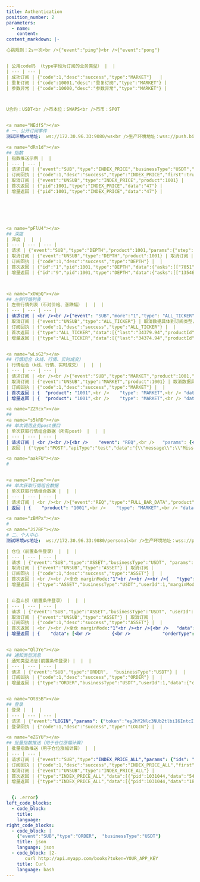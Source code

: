 ```yaml
---
title: Authentication
position_number: 2
parameters:
  - name:
    content:
content_markdown: |-

心跳规则：2s一次<br />{"event":"ping"}<br />{"event":"pong"}


| 公用code码 （type字段为订阅的业务类型） |  |
| --- | --- |
| 成功订阅 | {"code":1,"desc":"success","type":"MARKET"}   |
| 重复订阅 | {"code":10001,"desc":"重复订阅","type":"MARKET"} |
| 参数异常 | {"code":10000,"desc":"参数异常","type":"MARKET"} |



U合约：USDT<br />币本位：SWAPS<br />币币：SPOT


<a name="NEdfS"></a>
# 一、公开订阅事件
测试环境ws地址:  ws://172.30.96.33:9080/ws<br />生产环境地址：wss://push.bitvito.com/ws

<a name="dRn1d"></a>
## 指数
| 指数推送示例 |  |
| --- | --- |
| 请求订阅 | {"event":"SUB","type":"INDEX_PRICE","businessType":"USDT","product":1001} |
| 订阅回执 | {"code":1,"desc":"success","type":"INDEX_PRICE","first":true} |
| 取消订阅 | {"event":"UNSUB","type":"INDEX_PRICE","product":1001} |
| 首次返回 | {"pid":1001,"type":"INDEX_PRICE","data":"47"} |
| 增量返回 | {"pid":1001,"type":"INDEX_PRICE","data":"47"} |






<a name="pFlU4"></a>
## 深度
| 深度 |  |  |
| --- | --- | --- |
| 请求 | {"event":"SUB","type":"DEPTH","product":1001,"params":{"step":"0"}} | step:档位（0-N）注：step只针对现货，具体档位值找龙哥 |
| 取消订阅 | {"event":"UNSUB","type":"DEPTH","product":1001} | 取消订阅 |
| 订阅回执 | {"code":1,"desc":"success","type":"DEPTH"} |  |
| 首次返回 | {"id":"1","pid":1001,"type":"DEPTH","data":{"asks":[["7051","47231"],["33220.51","714000"],["33222.17","501228"],["33232.14","414120"],["33242.11","499800"],["33252.08","571200"],["33262.06","642600"],["33272.04","856800"],["33360","1"],["33438.4","795820"],["33605.59","672826"],["33773.62","723734"],["33942.49","585188"],["34000","32"],["34112.2","88023"],["34200","33"],["34300","1"],["34400","2"],["34778","30"],["34888","50"],["34908.08","2000000"],["35905.46","3000000"],["36500","1"],["37000","352"],["37500","1"],["38350","1"],["38500","1"],["39305","15"],["39500","1"],["40000","1"]],"bids":[["27888","2"],["28000","52"],["28200","51"],["28458","100"],["28500","12"],["28523.7","1"],["28700","1"],["29001","1"],["30000","3"],["30586.13","3000000"],["31500","5"],["31583.51","2000000"],["31888","2"],["32000","3"],["32100","138"],["32131","30"],["32154.49","1"],["32491.12","596898"],["32518","30"],["32654.39","734546"],["32700","1"],["32818.48","700208"],["32983.4","821195"],["33149.15","823200"],["33159.1","617400"],["33169.05","548800"],["33179","480200"],["33188.96","397880"],["33198.92","481572"],["33200.58","686000"]]},"first":true} | asks 卖<br />bids 买<br /><br />["7051","47231"]<br /> 价格     数量<br /> |
| 增量返回 | {"id":"9","pid":1001,"type":"DEPTH","data":{"asks":[["13546","47231"],["30032","0"]],"bids":null}} |  |



<a name="xOWpQ"></a>
## 左侧行情列表
| 左侧行情列表（币对价格、涨跌幅） |  |  |
| --- | --- | --- |
| 请求订阅 | <br /><br />{"event": "SUB","more":"1","type": "ALL_TICKER","params": {"ids": "1001,1002,1003,1004,1005,1006,1007,1008,1009,1010,1011,1012,1013,1014,1015,1016,1017,1018,1020,1021,1022,1023,1024,1025,1026,1027,1028,1029,1030,1031,1032,1033,1034,1035,1036,1037,1038,1040,1041,1042,1043,1044,1045"}} | ids:币对id<br />如需要详细数据传参more  |
| 取消订阅 | {"event":"UNSUB","type":"ALL_TICKER"} | 取消数据具体到订阅类型，不支持币对细颗粒度取消 |
| 订阅回执 | {"code":1,"desc":"success","type":"ALL_TICKER"} |  |
| 首次返回 | {"type":"ALL_TICKER","data":[{"last":"34379.94","productId":"1001","change":"-3.18"}],"businessType":"USDT","first":true} | last:价格<br />productId:币对id<br />change：涨跌幅 |
| 增量返回 | {"type":"ALL_TICKER","data":[{"last":"34374.94","productId":"1001","change":"-3.11"}],"businessType":"USDT"} | 增量只推送币对行情有变化的数据 |


<a name="wLsG2"></a>
## 行情组合（k线、行情、实时成交）
| 行情组合（k线、行情、实时成交） |  |  |
| --- | --- | --- |
| 请求订阅 | <br /><br />{"event":"SUB","type":"MARKET","product":1001,"params":{"period":"1day","since":"1617438148000", "end":"1625214208000","need":"kline,ticker,realTime"},"businessType":"USDT"} | period:k线类型<br />"1min":0<br />"5min": 2	<br />"15min":3	<br />"30min":4<br />"1hour":5<br />"4hour":7<br />"1day":10<br />"1week":11	<br />"1month":12<br />"1year":13<br />since，end ：<br />开始结束时间戳 （精确到分钟）<br /><br />need ：组合 |
| 取消订阅 | {"event":"UNSUB","type":"MARKET","product":1001} | 取消数据具体到订阅类型，不支持币对细颗粒度取消 |
| 订阅回执 | {"code":1,"desc":"success","type":"MARKET"} |  |
| 首次返回 | {	"product": "1001",<br />	"type": "MARKET",<br />	"data": {<br />		"realTime": [{<br />			"size": 389,<br />			"price": "340000",<br />			"side": 1,<br />			"time": 1626072565426<br />		}, {<br />			"size": 500,<br />			"price": "340000",<br />			"side": 1,<br />			"time": 1626072565426<br />		}, {<br />			"size": 389,<br />			"price": "340000",<br />			"side": 1,<br />			"time": 1626072565312<br />		}, {<br />			"size": 500,<br />			"price": "340000",<br />			"side": 1,<br />			"time": 1626072565312<br />		}, {<br />			"size": 389,<br />			"price": "340000",<br />			"side": 1,<br />			"time": 1626072565193<br />		}, {<br />			"size": 500,<br />			"price": "340000",<br />			"side": 1,<br />			"time": 1626072565193<br />		}, {<br />			"size": 389,<br />			"price": "340000",<br />			"side": 1,<br />			"time": 1626072565193<br />		}, {<br />			"size": 500,<br />			"price": "340000",<br />			"side": 1,<br />			"time": 1626072565193<br />		}, {<br />			"size": 389,<br />			"price": "340000",<br />			"side": 1,<br />			"time": 1626072565089<br />		}, {<br />			"size": 500,<br />			"price": "340000",<br />			"side": 1,<br />			"time": 1626072565089<br />		}, {<br />			"size": 389,<br />			"price": "340000",<br />			"side": 1,<br />			"time": 1626072564993<br />		}, {<br />			"size": 500,<br />			"price": "340000",<br />			"side": 1,<br />			"time": 1626072564993<br />		}, {<br />			"size": 389,<br />			"price": "340000",<br />			"side": 1,<br />			"time": 1626072564895<br />		}, {<br />			"size": 500,<br />			"price": "340000",<br />			"side": 1,<br />			"time": 1626072564895<br />		}, {<br />			"size": 389,<br />			"price": "340000",<br />			"side": 1,<br />			"time": 1626072564895<br />		}, {<br />			"size": 500,<br />			"price": "340000",<br />			"side": 1,<br />			"time": 1626072564895<br />		}, {<br />			"size": 389,<br />			"price": "340000",<br />			"side": 1,<br />			"time": 1626072564789<br />		}, {<br />			"size": 500,<br />			"price": "340000",<br />			"side": 1,<br />			"time": 1626072564789<br />		}, {<br />			"size": 389,<br />			"price": "340000",<br />			"side": 1,<br />			"time": 1626072564685<br />		}, {<br />			"size": 500,<br />			"price": "340000",<br />			"side": 1,<br />			"time": 1626072564685<br />		}],<br />		"kline": [{<br />			"open": "340000",<br />			"high": "340000",<br />			"low": "33000",<br />			"close": "340000",<br />			"volume": 20620077,<br />			"amount": "14019315240",<br />			"productId": 1001,<br />			"type": 10,<br />			"time": 1626019200000<br />		}],<br />		"ticker": {<br />			"open": "340000",<br />			"high": "340000",<br />			"low": "33000",<br />			"last": "340000",<br />			"volume": "20620077",<br />			"amount": "14019315240",<br />			"productId": "1001",<br />			"change": "0",<br />			"YearChange": "0",<br />			"time": "1626087771813"<br />		}<br />	}<br />} | realTime(实时成交):<br />size 数量<br />price 价格<br />side 方向 1:买 2：卖<br />kline:<br />open 开盘价<br />high 高<br />low 低<br />close 收<br />volume 成交数<br />amount 成交额<br />type kline时间类型<br />ticker：<br />change 涨跌幅<br />last  最新价<br />YearChange 年涨幅<br />*其他同上 |
| 增量返回 | {	"product": "1001",<br />	"type": "MARKET",<br />	"data": {<br />		"realTime": [{<br />			"size": 389,<br />			"price": "340000",<br />			"side": 1,<br />			"time": 1626072565426<br />		}, {<br />			"size": 500,<br />			"price": "340000",<br />			"side": 1,<br />			"time": 1626072565426<br />		}, {<br />			"size": 389,<br />			"price": "340000",<br />			"side": 1,<br />			"time": 1626072565312<br />		}, {<br />			"size": 500,<br />			"price": "340000",<br />			"side": 1,<br />			"time": 1626072565312<br />		}, {<br />			"size": 389,<br />			"price": "340000",<br />			"side": 1,<br />			"time": 1626072565193<br />		}, {<br />			"size": 500,<br />			"price": "340000",<br />			"side": 1,<br />			"time": 1626072565193<br />		}, {<br />			"size": 389,<br />			"price": "340000",<br />			"side": 1,<br />			"time": 1626072565193<br />		}, {<br />			"size": 500,<br />			"price": "340000",<br />			"side": 1,<br />			"time": 1626072565193<br />		}, {<br />			"size": 389,<br />			"price": "340000",<br />			"side": 1,<br />			"time": 1626072565089<br />		}, {<br />			"size": 500,<br />			"price": "340000",<br />			"side": 1,<br />			"time": 1626072565089<br />		}, {<br />			"size": 389,<br />			"price": "340000",<br />			"side": 1,<br />			"time": 1626072564993<br />		}, {<br />			"size": 500,<br />			"price": "340000",<br />			"side": 1,<br />			"time": 1626072564993<br />		}, {<br />			"size": 389,<br />			"price": "340000",<br />			"side": 1,<br />			"time": 1626072564895<br />		}, {<br />			"size": 500,<br />			"price": "340000",<br />			"side": 1,<br />			"time": 1626072564895<br />		}, {<br />			"size": 389,<br />			"price": "340000",<br />			"side": 1,<br />			"time": 1626072564895<br />		}, {<br />			"size": 500,<br />			"price": "340000",<br />			"side": 1,<br />			"time": 1626072564895<br />		}, {<br />			"size": 389,<br />			"price": "340000",<br />			"side": 1,<br />			"time": 1626072564789<br />		}, {<br />			"size": 500,<br />			"price": "340000",<br />			"side": 1,<br />			"time": 1626072564789<br />		}, {<br />			"size": 389,<br />			"price": "340000",<br />			"side": 1,<br />			"time": 1626072564685<br />		}, {<br />			"size": 500,<br />			"price": "340000",<br />			"side": 1,<br />			"time": 1626072564685<br />		}],<br />		"kline": [{<br />			"open": "340000",<br />			"high": "340000",<br />			"low": "33000",<br />			"close": "340000",<br />			"volume": 20628967,<br />			"amount": "14025360440",<br />			"productId": 1001,<br />			"type": 10,<br />			"time": 1626019200000<br />		}],<br />		"ticker": {<br />			"open": "340000",<br />			"high": "340000",<br />			"low": "33000",<br />			"last": "340000",<br />			"volume": "20628967",<br />			"amount": "14025360440",<br />			"productId": "1001",<br />			"change": "0",<br />			"YearChange": "0",<br />			"time": "1626087775669"<br />		}<br />	}<br />} |  |

<a name="ZZRcx"></a>
## 
<a name="s5kRD"></a>
## 单次调用业务post接口
| 单次获取行情组合数据（所有post） |  |  |
| --- | --- | --- |
| 请求订阅 | <br /><br />{<br />	"event": "REQ",<br />	"params": {<br />		"url": "/v1/order/place",<br />		"apiType": "test"<br />	},<br />	"postParams": {<br />		"body": {<br />			"currencyPairId": 1001044,<br />			"orderType": 2,<br />			"positionSide": 1,<br />			"price": 0,<br />			"quantity": 1,<br />			"side": 1,<br />			"fsafsda": {<br />				"fdafdsa": "reqwre"<br />			}<br />		},<br />		"head": {<br />			"businessType": "1",<br />			"requestFrom": "3",<br />			"ACCESS_TOKEN": "eyJ0eXAiOiJKV1QiLCJhbGciOiJIUzI1NiJ9.eyJleHAiOjE2NDI0OTE1NDgsInVzZXJJZFNob3ciOiJIQXpDYkpVQmtLIiwidGVuYW5jeSI6NjA0ODAwLCJ0ZW5hbnRJZCI6MCwidXNlclR5cGUiOjEsInJhbmRvbSI6ImY1MjQxOTZlLWJjNzgtNDMwZC1iYWQ0LWIyMmQ1YzNlNTcxYiIsInRpbWVzdGFtcCI6MTY0MTg4Njc0ODI1OCwia2V5IjoiYml0dml0byIsInVpZCI6Ijk0Nzk3MjgzMjI0OTE1NyJ9.0Jk_ACjeP14FSJVby1hqmTsVHv0kqdlvFtRcnm4OR7c"<br />		}<br />	},<br />	"type": "POST"<br />} | <br /><br />url：接口后缀<br />例：/v1/order/place<br />apitype:客户端自定义 <br />head:http head转成json结构<br />body: http body 转成json结构 |
| 返回 | {"type":"POST","apiType":"test","data":"{\\"message\\":\\"Missing JWT token in request\\",\\"code\\":100024}"} |  |

<a name="aakFU"></a>
# 


<a name="f2awo"></a>
## 单次获取行情组合数据
| 单次获取行情组合数据 |  |  |
| --- | --- | --- |
| 请求订阅 | <br /><br />{"event":"REQ","type":"FULL_BAR_DATA","product":1031044,"businessType":"USDT","params":{"period":"1day","since":"1594547169000", "end":"196342369000"}} | period:k线类型<br />"1min":0<br />"5min": 2	<br />"15min":3	<br />"30min":4<br />"1hour":5<br />"4hour":7<br />"1day":10<br />"1week":11	<br />"1month":12<br />"1year":13<br />since，end ：<br />开始结束时间戳 （精确到分钟）<br /><br />need ：组合 |
| 返回 | {	"product": "1001",<br />	"type": "MARKET",<br />	"data": {<br />		"realTime": [{<br />			"size": 389,<br />			"price": "340000",<br />			"side": 1,<br />			"time": 1626072565426<br />		}, {<br />			"size": 500,<br />			"price": "340000",<br />			"side": 1,<br />			"time": 1626072565426<br />		}, {<br />			"size": 389,<br />			"price": "340000",<br />			"side": 1,<br />			"time": 1626072565312<br />		}, {<br />			"size": 500,<br />			"price": "340000",<br />			"side": 1,<br />			"time": 1626072565312<br />		}, {<br />			"size": 389,<br />			"price": "340000",<br />			"side": 1,<br />			"time": 1626072565193<br />		}, {<br />			"size": 500,<br />			"price": "340000",<br />			"side": 1,<br />			"time": 1626072565193<br />		}, {<br />			"size": 389,<br />			"price": "340000",<br />			"side": 1,<br />			"time": 1626072565193<br />		}, {<br />			"size": 500,<br />			"price": "340000",<br />			"side": 1,<br />			"time": 1626072565193<br />		}, {<br />			"size": 389,<br />			"price": "340000",<br />			"side": 1,<br />			"time": 1626072565089<br />		}, {<br />			"size": 500,<br />			"price": "340000",<br />			"side": 1,<br />			"time": 1626072565089<br />		}, {<br />			"size": 389,<br />			"price": "340000",<br />			"side": 1,<br />			"time": 1626072564993<br />		}, {<br />			"size": 500,<br />			"price": "340000",<br />			"side": 1,<br />			"time": 1626072564993<br />		}, {<br />			"size": 389,<br />			"price": "340000",<br />			"side": 1,<br />			"time": 1626072564895<br />		}, {<br />			"size": 500,<br />			"price": "340000",<br />			"side": 1,<br />			"time": 1626072564895<br />		}, {<br />			"size": 389,<br />			"price": "340000",<br />			"side": 1,<br />			"time": 1626072564895<br />		}, {<br />			"size": 500,<br />			"price": "340000",<br />			"side": 1,<br />			"time": 1626072564895<br />		}, {<br />			"size": 389,<br />			"price": "340000",<br />			"side": 1,<br />			"time": 1626072564789<br />		}, {<br />			"size": 500,<br />			"price": "340000",<br />			"side": 1,<br />			"time": 1626072564789<br />		}, {<br />			"size": 389,<br />			"price": "340000",<br />			"side": 1,<br />			"time": 1626072564685<br />		}, {<br />			"size": 500,<br />			"price": "340000",<br />			"side": 1,<br />			"time": 1626072564685<br />		}],<br />		"kline": [{<br />			"open": "340000",<br />			"high": "340000",<br />			"low": "33000",<br />			"close": "340000",<br />			"volume": 20628967,<br />			"amount": "14025360440",<br />			"productId": 1001,<br />			"type": 10,<br />			"time": 1626019200000<br />		}],<br />		"ticker": {<br />			"open": "340000",<br />			"high": "340000",<br />			"low": "33000",<br />			"last": "340000",<br />			"volume": "20628967",<br />			"amount": "14025360440",<br />			"productId": "1001",<br />			"change": "0",<br />			"YearChange": "0",<br />			"time": "1626087775669"<br />		}<br />	}<br />} | realTime(实时成交):<br />size 数量<br />price 价格<br />side 方向 1:买 2：卖<br />kline:<br />open 开盘价<br />high 高<br />low 低<br />close 收<br />volume 成交数<br />amount 成交额<br />type kline时间类型<br />ticker：<br />change 涨跌幅<br />last  最新价<br />YearChange 年涨幅<br />*其他同上 |

<a name="zBMPx"></a>
# 
<a name="Ji7BF"></a>
# 二、个人中心
测试环境ws地址:  ws://172.30.96.33:9080/personal<br />生产环境地址：wss://push.bitvito.com/personal

| 仓位（前置条件登录） |  |  |
| --- | --- | --- |
| 请求 | {"event":"SUB","type":"ASSET","businessType":"USDT", "params":{"margin_mode":"1"} }' | margin_mode ：1：全仓<br />2：逐仓 |
| 取消订阅 | {"event":"UNSUB","type":"ASSET"} | 取消订阅 |
| 订阅回执 | {"code":1,"desc":"success","type":"ASSET"} |  |
| 首次返回 | <br /><br />全仓 marginMode:"1"<br /><br /><br />{	"type": "ASSET",<br />	"businessType": "USDT",<br />	"userId": 1,<br />	"marginMode": 1,<br />	"data": {<br />   "grade": 1,<br />   "addProfitRate": "0.01",<br />		"userAccountList": [{<br />			"currencyId": 1001,<br />			"quantity": "993.52",<br />			"holdQuantity": "4.24"<br />		}],<br />		"userPositionList": [{<br />			"marginMode": 1,<br />			"currencyPairId": 1001,<br />			"side": 1,<br />			"leverage": "100",<br />			"positionPrice": "1000",<br />			"quantity": "100",<br />			"availableQuantity": "100",<br />			"positionMargin": "2",<br />			"closeCommission": "0.06",<br />			"positionValue": "200"<br />		}]<br />	}<br />}<br /><br /><br /><br /><br />逐仓 marginMode:"2"<br /><br />{	"type": "ASSET",<br />	"businessType": "USDT",<br />	"userId": 1,<br />	"marginMode": 2,<br />	"data": {<br />   "grade": 1,<br />   "addProfitRate": "0.01",<br />		"userAccountList": [{<br />			"currencyId": 1001,<br />			"quantity": "993.52",<br />			"holdQuantity": "4.24"<br />		}],<br />		"userSubPositionMarginList": [{<br />			"currencyPairId": 1001,<br />			"positionMargin": "993.52"<br />		}]<br />	}<br />} | <br /><br />无法识别标识是否是首次数据<br />字段含义：<br />(王伟联调)<br />grade:VIP等级<br />sddProfitRate:盈利加成 |
| 增量返回 | {"type":"ASSET","businessType":"USDT","userId":1,"marginMode":1,"data":{<br /> "grade": 1,<br /> "addProfitRate": "0.01",<br />"userAccount":{"quantity":"983.28","holdQuantity":"4.24"},"userPositionList":[{"marginMode":1,"currencyPairId":1001,"side":1,"leverage":"100","positionPrice":"1000","quantity":"600","availableQuantity":"400","positionMargin":"12","closeCommission":"0.24","positionValue":"1200"}]}} |  |


| 止盈止损（前置条件登录） |  |  |
| --- | --- | --- |
| 请求 | {"event":"SUB","type":"ASSET","businessType":"USDT", "userId":"1","params":{"margin_mode":"1"} }' | margin_mode ：1：全仓<br />2：逐仓 |
| 取消订阅 | {"event":"UNSUB","type":"ASSET"} | 取消订阅 |
| 订阅回执 | {"code":1,"desc":"success","type":"ASSET"} |  |
| 首次返回 | <br /><br />全仓 marginMode:"1"<br /><br />{<br />	"data": {<br />		"list": [{<br />			"orderType": 1, //执行类型1:现价单,2:市价单<br />			"side": 1, //买卖方向,1:买,2:卖<br />			"planType": 1, //类型,1:止盈,2:止损,3:计划委托<br />			"quantity": 100, //下单数量<br />			"positionSide": 1, //持仓方向,1:多,2:空<br />			"currencyPairId": 1001, //交易币对id<br />			"marginMode": 1, //保证金模式,1:全仓,2:逐仓<br />			"userId": 1, //用户id<br />			"stopPrice": 11.3, //触发价格<br />			"price": 20.3, //执行价格<br />			"tenantId": 11, //租户id<br />			"id": 1000001, //数据id<br />			"userType": 2, //用户类型，1:做市用户，2:普通用户<br />			"businessType": 1, //业务类型，1:U合约，2:币本位<br />			"workingType": 1, //触发类型，1：成交价格，2:指数价格<br />			"status": 2 //状态,1:未生效,2:已生效,3:已触发,4:取消<br />		}]<br />	},<br />	"marginMode": 1,<br />	"type": "ASSET",<br />	"userId": 1,<br />	"businessType": "1",<br />  "tag": 1, //首次1，增量2 <br />}<br /><br /><br />逐仓 marginMode:"2"<br /><br />{<br />	"data": {<br />		"list": [{<br />			"orderType": 1,<br />			"side": 1,<br />			"planType": 1,<br />			"quantity": 100,<br />			"positionSide": 1,<br />			"currencyPairId": 1001,<br />			"marginMode": 1,<br />			"userId": 1,<br />			"stopPrice": 11.3,<br />			"price": 20.3,<br />			"tenantId": 11,<br />			"id": 1000001,<br />			"userType": 2,<br />			"businessType": 1,<br />			"workingType": 1,<br />			"status": 2<br />		}]<br />	},<br />	"marginMode": 2,<br />	"type": "ASSET",<br />	"userId": 1,<br />	"businessType": "1",<br />  "tag": 1, //首次1，增量2 <br />} | <br /><br />找马永旭联调 |
| 增量返回 | {    "data": [<br />        {<br />            "orderType": 1,<br />            "side": 1,<br />            "planType": 1,<br />            "quantity": 100,<br />            "positionSide": 1,<br />            "currencyPairId": 1001,<br />            "marginMode": 1,<br />            "userId": 1,<br />            "stopPrice": 11.3,<br />            "price": 20.3,<br />            "tenantId": 11,<br />            "id": 1000001,<br />            "userType": 2,<br />            "businessType": 1,<br />            "workingType": 1,<br />            "status": 2<br />        }<br />    ],<br />    "marginMode": 2,<br />    "type": "ASSET",<br />    "userId": 1,<br />     "businessType": "1",<br />    "tag":"1"//首次1，增量2  <br />    <br />} |  |


<a name="QlJYe"></a>
## 通知类型消息
| 通知类型消息(前置条件登录) |  |  |
| --- | --- | --- |
| 请求 | {"event":"SUB","type":"ORDER",  "businessType":"USDT"} |  |
| 订阅回执 | {"code":1,"desc":"success","type":"ORDER"} |  |
| 增量返回 | {"type":"ORDER","businessType":"USDT","userId":1,"data":{"currencyPairId":1001,"orderType":1,"price":"1000","quantity":"200","leverage":"100","side":1,"positionSide":1,"operationType":101}} | currencyPairId：币对id<br />orderType：类型 1-限价 2-市价<br />price：价格<br />quantity：数量<br />leverage：杠杆<br />side： 买卖方向,1:买,2:卖<br />positionSide：持仓方向,1:多,2:空<br />operationType：操作类型，101：成交，102：委托 |


<a name="Ot85B"></a>
## 登录
| 登录 |  |  |
| --- | --- | --- |
| 请求 | {"event":"LOGIN","params": {"token":"eyJhY2Nlc3NUb2tlbiI6IntcInVpZFwiOjMzLFwidXNlcklkU2hvd1wiOlwiYWFcIixcInRpbWVzdGFtcFwiOjE2MjU4MTUzNDAyNDAsXCJ0ZW5hbmN5XCI6ODY0MDAwMDAsXCJyYW5kb21cIjpcIjM0ZjFkMmM5LTNiZjEtNGIwMC04NWFiLTIyZDcwNWVjODY2NlwifSIsImFsZyI6IkhTMjU2In0.eyJhdWQiOiJhdXRob3IifQ.nrJ50fCIgvePww70gKt6Rq8QOJIsPOWZLWXVGnia0aQ"}} |  |
| 登录回执 | {"code":1,"desc":"success","type":"LOGIN"} |  |

<a name="eZGYU"></a>
## 批量指数推送（用于仓位涨幅计算）
| 批量指数推送（用于仓位涨幅计算） |  |
| --- | --- |
| 请求订阅 | {"event":"SUB","type":"INDEX_PRICE_ALL","params": {"ids": "1031044,1041044"}} |
| 订阅回执 | {"code":1,"desc":"success","type":"INDEX_PRICE_ALL","first":true} |
| 取消订阅 | {"event":"UNSUB","type":"INDEX_PRICE_ALL"} |
| 首次返回 | {"type":"INDEX_PRICE_ALL","data":[{"pid":1031044,"data":"54.1154"},{"pid":1041044,"data":"54"}],"first":true} |
| 增量返回 | {"type":"INDEX_PRICE_ALL","data":[{"pid":1031044,"data":"18.1118"},{"pid":1041044,"data":"18"}]} |


  {: .error}
left_code_blocks:
  - code_block:
    title:
    language:
right_code_blocks:
  - code_block: |
    {"event":"SUB","type":"ORDER",  "businessType":"USDT"}
    title: json
    language: json
  - code_block: |2-
       curl http://api.myapp.com/books?token=YOUR_APP_KEY
    title: Curl
    language: bash
---
```

